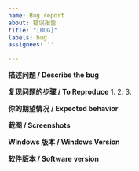 ```yaml
---
name: Bug report
about: 错误报告
title: "[BUG]"
labels: bug
assignees: ''

---
```


**描述问题 / Describe the bug**

**复现问题的步骤 / To Reproduce**
1. 
2. 
3. 

**你的期望情况 / Expected behavior**

**截图 / Screenshots**

**Windows 版本 / Windows Version**

**软件版本 / Software version**
